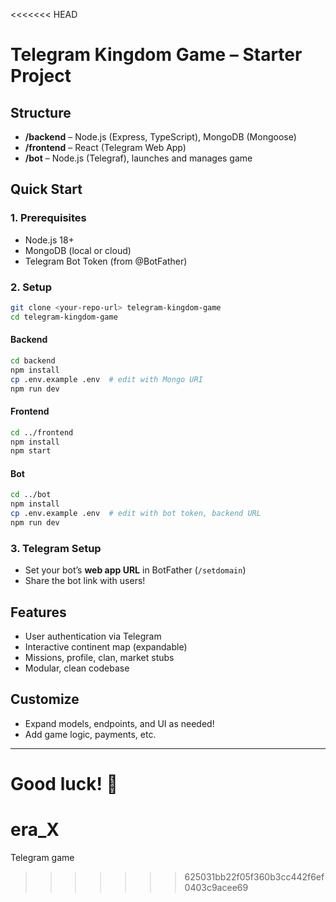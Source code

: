 <<<<<<< HEAD
# Telegram Kingdom Game – Starter Project

## Structure

- **/backend** – Node.js (Express, TypeScript), MongoDB (Mongoose)
- **/frontend** – React (Telegram Web App)
- **/bot** – Node.js (Telegraf), launches and manages game

## Quick Start

### 1. Prerequisites
- Node.js 18+
- MongoDB (local or cloud)
- Telegram Bot Token (from @BotFather)

### 2. Setup

```bash
git clone <your-repo-url> telegram-kingdom-game
cd telegram-kingdom-game
```

#### Backend
```bash
cd backend
npm install
cp .env.example .env  # edit with Mongo URI
npm run dev
```
#### Frontend
```bash
cd ../frontend
npm install
npm start
```
#### Bot
```bash
cd ../bot
npm install
cp .env.example .env  # edit with bot token, backend URL
npm run dev
```

### 3. Telegram Setup
- Set your bot’s **web app URL** in BotFather (`/setdomain`)
- Share the bot link with users!

## Features

- User authentication via Telegram
- Interactive continent map (expandable)
- Missions, profile, clan, market stubs
- Modular, clean codebase

## Customize

- Expand models, endpoints, and UI as needed!
- Add game logic, payments, etc.

---

Good luck! 🚀
=======
# era_X
Telegram game
>>>>>>> 625031bb22f05f360b3cc442f6ef0403c9acee69
